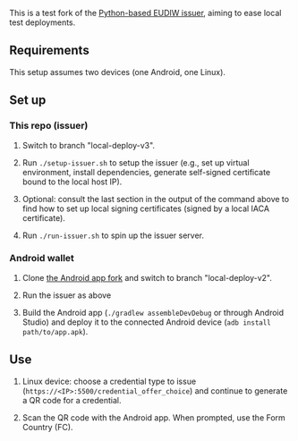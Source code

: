 This is a test fork of the [Python-based EUDIW
issuer](https://github.com/eu-digital-identity-wallet/eudi-srv-web-issuing-eudiw-py/),
aiming to ease local test deployments.

## Requirements

This setup assumes two devices (one Android, one Linux).

## Set up

### This repo (issuer)

1. Switch to branch "local-deploy-v3".

2. Run `./setup-issuer.sh` to setup the issuer (e.g., set up virtual
   environment, install dependencies, generate self-signed certificate
   bound to the local host IP).

3. Optional: consult the last section in the output of the command
   above to find how to set up local signing certificates (signed
   by a local IACA certificate).

4. Run `./run-issuer.sh` to spin up the issuer server.

### Android wallet

1. Clone [the Android app fork](https://github.com/gfour/eudi-app-android-wallet-ui)
   and switch to branch "local-deploy-v2".

3. Run the issuer as above

4. Build the Android app (`./gradlew assembleDevDebug` or through Android Studio) and deploy
   it to the connected Android device (`adb install path/to/app.apk`).

## Use

1. Linux device: choose a credential type to issue (`https://<IP>:5500/credential_offer_choice`)
   and continue to generate a QR code for a credential.

2. Scan the QR code with the Android app. When prompted, use the Form Country (FC).
